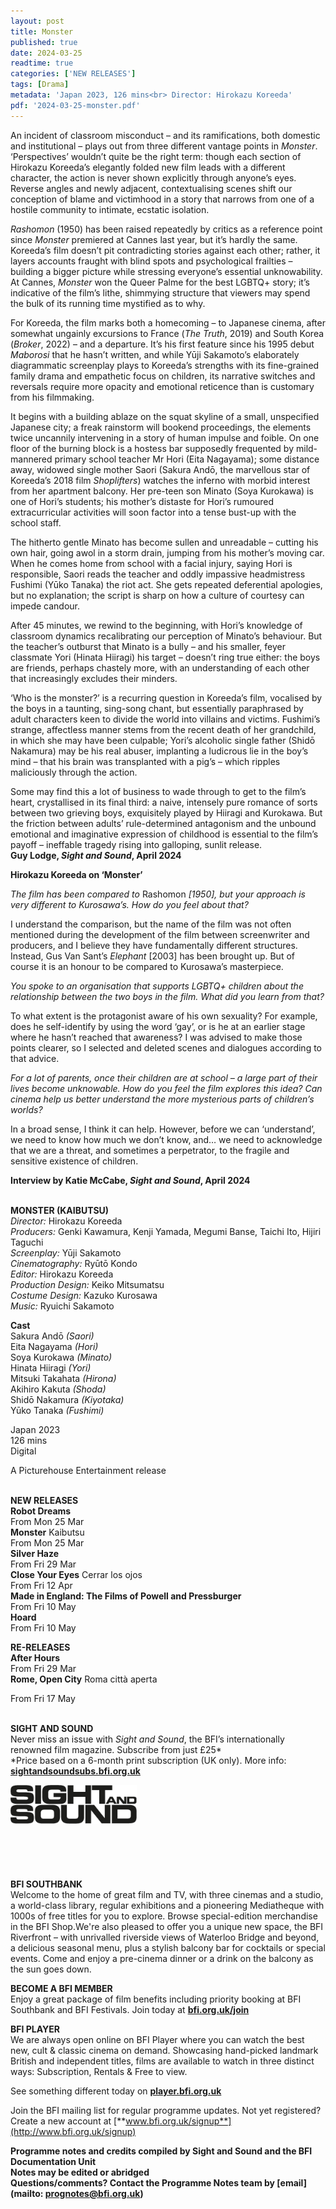 ```yaml
---
layout: post
title: Monster
published: true
date: 2024-03-25
readtime: true
categories: ['NEW RELEASES']
tags: [Drama]
metadata: 'Japan 2023, 126 mins<br> Director: Hirokazu Koreeda'
pdf: '2024-03-25-monster.pdf'
---
```


An incident of classroom misconduct – and its ramifications, both domestic and institutional – plays out from three different vantage points in _Monster_. ‘Perspectives’ wouldn’t quite be the right term: though each section of Hirokazu Koreeda’s elegantly folded new film leads with a different character, the action is never shown explicitly through anyone’s eyes. Reverse angles and newly adjacent, contextualising scenes shift our conception of blame and victimhood in a story that narrows from one of a hostile community to intimate, ecstatic isolation.

_Rashomon_ (1950) has been raised repeatedly by critics as a reference point since _Monster_ premiered at Cannes last year, but it’s hardly the same. Koreeda’s film doesn’t pit contradicting stories against each other; rather, it layers accounts fraught with blind spots and psychological frailties – building a bigger picture while stressing everyone’s essential unknowability. At Cannes, _Monster_ won the Queer Palme for the best LGBTQ+ story; it’s indicative of the film’s lithe, shimmying structure that viewers may spend the bulk of its running time mystified as to why.

For Koreeda, the film marks both a homecoming – to Japanese cinema, after somewhat ungainly excursions to France (_The Truth_, 2019) and South Korea (_Broker_, 2022) – and a departure. It’s his first feature since his 1995 debut _Maborosi_ that he hasn’t written, and while Yūji Sakamoto’s elaborately diagrammatic screenplay plays to Koreeda’s strengths with its fine-grained family drama and empathetic focus on children, its narrative switches and reversals require more opacity and emotional reticence than is customary from his filmmaking.

It begins with a building ablaze on the squat skyline of a small, unspecified Japanese city; a freak rainstorm will bookend proceedings, the elements twice uncannily intervening in a story of human impulse and foible. On one floor of the burning block is a hostess bar supposedly frequented by mild-mannered primary school teacher Mr Hori (Eita Nagayama); some distance away, widowed single mother Saori (Sakura Andō, the marvellous star of Koreeda’s 2018 film _Shoplifters_) watches the inferno with morbid interest from her apartment balcony. Her pre-teen son Minato (Soya Kurokawa) is one of Hori’s students; his mother’s distaste for Hori’s rumoured extracurricular activities will soon factor into a tense bust-up with the school staff.

The hitherto gentle Minato has become sullen and unreadable – cutting his own hair, going awol in a storm drain, jumping from his mother’s moving car. When he comes home from school with a facial injury, saying Hori is responsible, Saori reads the teacher and oddly impassive headmistress Fushimi (Yūko Tanaka) the riot act. She gets repeated deferential apologies, but no explanation; the script is sharp on how a culture of courtesy can impede candour.

After 45 minutes, we rewind to the beginning, with Hori’s knowledge of classroom dynamics recalibrating our perception of Minato’s behaviour. But the teacher’s outburst that Minato is a bully – and his smaller, feyer classmate Yori (Hinata Hiiragi) his target – doesn’t ring true either: the boys are friends, perhaps chastely more, with an understanding of each other that increasingly excludes their minders.

‘Who is the monster?’ is a recurring question in Koreeda’s film, vocalised by the boys in a taunting, sing-song chant, but essentially paraphrased by adult characters keen to divide the world into villains and victims. Fushimi’s strange, affectless manner stems from the recent death of her grandchild, in which she may have been culpable; Yori’s alcoholic single father (Shidō Nakamura) may be his real abuser, implanting a ludicrous lie in the boy’s mind – that his brain was transplanted with a pig’s – which ripples maliciously through the action.

Some may find this a lot of business to wade through to get to the film’s heart, crystallised in its final third: a naive, intensely pure romance of sorts between two grieving boys, exquisitely played by Hiiragi and Kurokawa. But the friction between adults’ rule-determined antagonism and the unbound emotional and imaginative expression of childhood is essential to the film’s payoff – ineffable tragedy rising into galloping, sunlit release.  
**Guy Lodge, _Sight and Sound_, April 2024**

**Hirokazu Koreeda on ‘Monster’**

_The film has been compared to_ Rashomon _[1950], but your approach is very different to Kurosawa’s. How do you feel about that?_

I understand the comparison, but the name of the film was not often mentioned during the development of the film between screenwriter and producers, and I believe they have fundamentally different structures. Instead, Gus Van Sant’s _Elephant_ [2003] has been brought up. But of course it is an honour to be compared to Kurosawa’s masterpiece.

_You spoke to an organisation that supports LGBTQ+ children about the relationship between the two boys in the film. What did you learn from that?_

To what extent is the protagonist aware of his own sexuality? For example, does he self-identify by using the word ‘gay’, or is he at an earlier stage where he hasn’t reached that awareness? I was advised to make those points clearer, so I selected and deleted scenes and dialogues according to that advice.

_For a lot of parents, once their children are at school – a large part of their lives become unknowable. How do you feel the film explores this idea? Can cinema help us better understand the more mysterious parts of children’s worlds?_

In a broad sense, I think it can help. However, before we can ‘understand’, we need to know how much we don’t know, and… we need to acknowledge that we are a threat, and sometimes a perpetrator, to the fragile and sensitive existence of children.

**Interview by Katie McCabe, _Sight and Sound_, April 2024**
<br><br>

**MONSTER (KAIBUTSU)**<br>
_Director:_ Hirokazu Koreeda<br>
_Producers:_ Genki Kawamura, Kenji Yamada, Megumi Banse, Taichi Ito, Hijiri Taguchi<br>
_Screenplay:_ Yūji Sakamoto<br>
_Cinematography:_ Ryūtō Kondo<br>
_Editor:_ Hirokazu Koreeda<br>
_Production Design:_ Keiko Mitsumatsu<br>
_Costume Design:_ Kazuko Kurosawa<br>
_Music:_ Ryuichi Sakamoto<br>

**Cast**<br>
Sakura Andō _(Saori)_<br>
Eita Nagayama _(Hori)_<br>
Soya Kurokawa _(Minato)_<br>
Hinata Hiiragi _(Yori)_<br>
Mitsuki Takahata _(Hirona)_<br>
Akihiro Kakuta _(Shoda)_<br>
Shidō Nakamura _(Kiyotaka)_<br>
Yūko Tanaka _(Fushimi)_<br>

Japan 2023<br>
126 mins<br>
Digital

A Picturehouse Entertainment release<br>
<br>

**NEW RELEASES**<br>
**Robot Dreams**<br>
From Mon 25 Mar<br>
**Monster** Kaibutsu<br>
From Mon 25 Mar<br>
**Silver Haze**<br>
From Fri 29 Mar<br>
**Close Your Eyes** Cerrar los ojos<br>
From Fri 12 Apr<br>
**Made in England:  The Films of Powell and Pressburger**<br>
From Fri 10 May<br>
**Hoard**<br>
From Fri 10 May<br>

**RE-RELEASES**<br>
**After Hours**<br>
From Fri 29 Mar<br>
**Rome, Open City** Roma città aperta<br>

From Fri 17 May<br>
<br>

**SIGHT AND SOUND**<br>
Never miss an issue with _Sight and Sound_, the BFI’s internationally renowned film magazine. Subscribe from just £25*<br>
*Price based on a 6-month print subscription (UK only). More info: [**sightandsoundsubs.bfi.org.uk**](https://sightandsoundsubs.bfi.org.uk/subscribe)

<img style="float: left;" src="/img/sight-and-sound.jpg" width="40%" height="40%"><br><br><br><br><br><br><br><br>

**BFI SOUTHBANK**  
Welcome to the home of great film and TV, with three cinemas and a studio, a world-class library, regular exhibitions and a pioneering Mediatheque with 1000s of free titles for you to explore. Browse special-edition merchandise in the BFI Shop.We&#39;re also pleased to offer you a unique new space, the BFI Riverfront – with unrivalled riverside views of Waterloo Bridge and beyond, a delicious seasonal menu, plus a stylish balcony bar for cocktails or special events. Come and enjoy a pre-cinema dinner or a drink on the balcony as the sun goes down.  

**BECOME A BFI MEMBER**  
Enjoy a great package of film benefits including priority booking at BFI Southbank and BFI Festivals. Join today at [**bfi.org.uk/join**](http://www.bfi.org.uk/join)  

**BFI PLAYER**  
 We are always open online on BFI Player where you can watch the best new, cult &amp; classic cinema on demand. Showcasing hand-picked landmark British and independent titles, films are available to watch in three distinct ways: Subscription, Rentals &amp; Free to view.  

See something different today on [**player.bfi.org.uk**](https://player.bfi.org.uk)  

Join the BFI mailing list for regular programme updates. Not yet registered? Create a new account at [**www.bfi.org.uk/signup**](http://www.bfi.org.uk/signup)

**Programme notes and credits compiled by Sight and Sound and the BFI Documentation Unit  
Notes may be edited or abridged  
Questions/comments? Contact the Programme Notes team by [email](mailto: prognotes@bfi.org.uk)**


<!--stackedit_data:
eyJoaXN0b3J5IjpbNTcxMTg1ODgyXX0=
-->